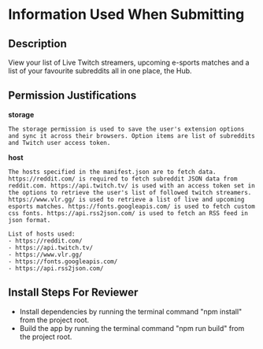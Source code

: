 # Information Used When Submitting

## Description

View your list of Live Twitch streamers, upcoming e-sports matches and a list of your favourite subreddits all in one place, the Hub.

## Permission Justifications

**storage**

```
The storage permission is used to save the user's extension options and sync it across their browsers. Option items are list of subreddits and Twitch user access token.
```

**host**

```
The hosts specified in the manifest.json are to fetch data. https://reddit.com/ is required to fetch subreddit JSON data from reddit.com. https://api.twitch.tv/ is used with an access token set in the options to retrieve the user's list of followed twitch streamers. https://www.vlr.gg/ is used to retrieve a list of live and upcoming esports matches. https://fonts.googleapis.com/ is used to fetch custom css fonts. https://api.rss2json.com/ is used to fetch an RSS feed in json format.

List of hosts used:
- https://reddit.com/
- https://api.twitch.tv/
- https://www.vlr.gg/
- https://fonts.googleapis.com/
- https://api.rss2json.com/
```

## Install Steps For Reviewer

- Install dependencies by running the terminal command "npm install" from the project root.
- Build the app by running the terminal command "npm run build" from the project root.
